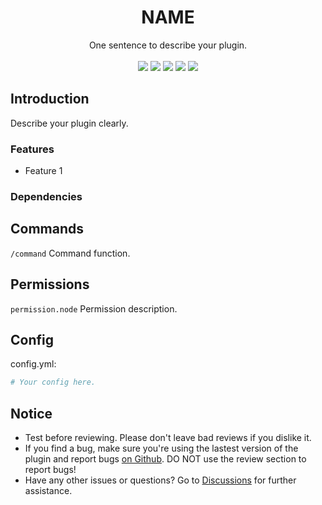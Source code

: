 <h1 align="center">NAME</h1>
<p align="center">One sentence to describe your plugin.<br><br>
<a href="https://www.gnu.org/licenses/gpl-3.0.html"><img src="https://img.shields.io/badge/license-GPLv3-blue?style=flat-square"></a> <a href="https://github.com/katorlys/NAME/releases/latest"><img src="https://img.shields.io/github/v/release/katorlys/NAME?include_prereleases&style=flat-square"></a> <a href="https://github.com/katorlys/NAME/actions/workflows/build.yml"><img src="https://img.shields.io/github/workflow/status/katorlys/NAME/Build?style=flat-square"></a> <a href="https://github.com/katorlys/NAME/pulls"><img src="https://img.shields.io/github/issues-pr-closed/katorlys/NAME?style=flat-square"></a> <a href="https://github.com/katorlys/NAME/issues"><img src="https://img.shields.io/github/issues-closed/katorlys/NAME?style=flat-square"></a></p>

## Introduction
Describe your plugin clearly.
### Features
- Feature 1
### Dependencies


## Commands
`/command` Command function.

## Permissions
`permission.node` Permission description.

## Config
config.yml:
```yml
# Your config here.
```

## Notice
- Test before reviewing. Please don't leave bad reviews if you dislike it.
- If you find a bug, make sure you're using the lastest version of the plugin and report bugs [on Github](https://github.com/katorlys/NAME/issues). DO NOT use the review section to report bugs!
- Have any other issues or questions? Go to [Discussions](https://github.com/katorlys/Discussions/discussions) for further assistance.